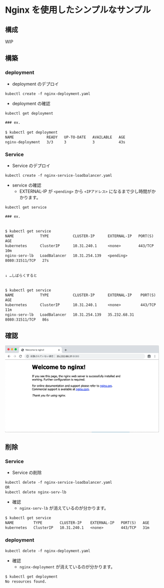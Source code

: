 # Nginx を使用したシンプルなサンプル

## 構成

WIP

## 構築

### deployment

+ deployment のデプロイ

```
kubectl create -f nginx-deployment.yaml
```

+ deployment の確認

```
kubectl get deployment
```
```
### ex.

$ kubectl get deployment
NAME               READY   UP-TO-DATE   AVAILABLE   AGE
nginx-deployment   3/3     3            3           43s
```

### Service


+ Service のデプロイ

```
kubectl create -f nginx-service-loadbalancer.yaml
```

+ service の確認
  + EXTERNAL-IP が `<pending>` から `<IPアドレス>` になるまで少し時間がかかります。

```
kubectl get service
```
```
### ex.


$ kubectl get service
NAME            TYPE           CLUSTER-IP      EXTERNAL-IP   PORT(S)          AGE
kubernetes      ClusterIP      10.31.240.1     <none>        443/TCP          10m
nginx-serv-lb   LoadBalancer   10.31.254.139   <pending>     8080:31511/TCP   27s


↓ …しばらくすると


$ kubectl get service
NAME            TYPE           CLUSTER-IP      EXTERNAL-IP    PORT(S)          AGE
kubernetes      ClusterIP      10.31.240.1     <none>         443/TCP          11m
nginx-serv-lb   LoadBalancer   10.31.254.139   35.232.68.31   8080:31511/TCP   86s
```

## 確認

![](./sample-browser.png)



## 削除

### Service

+ Service の削除

```
kubectl delete -f nginx-service-loadbalancer.yaml
OR
kubectl delete nginx-serv-lb 
```

+ 確認
  + `nginx-serv-lb` が消えているのが分かります。

```
$ kubectl get service
NAME         TYPE        CLUSTER-IP    EXTERNAL-IP   PORT(S)   AGE
kubernetes   ClusterIP   10.31.240.1   <none>        443/TCP   31m
```

### deployment

```
kubectl delete -f nginx-deployment.yaml
```

+ 確認
  + `nginx-deployment` が消えているのが分かります。

```
$ kubectl get deployment
No resources found.
```

